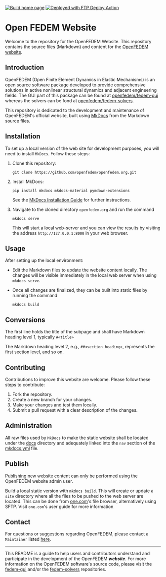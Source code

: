 [![Build home page](https://github.com/openfedem/openfedem.org/actions/workflows/build-website.yml/badge.svg)](https://github.com/openfedem/openfedem.org/actions/workflows/build-website.yml)
[<img alt="Deployed with FTP Deploy Action" src="https://img.shields.io/badge/Deployed With-FTP DEPLOY ACTION-%3CCOLOR%3E?style=for-the-badge&color=2b9348">](https://github.com/SamKirkland/FTP-Deploy-Action)

# Open FEDEM Website

Welcome to the repository for the OpenFEDEM Website.
This repository contains the source files (Markdown) and content
for the [OpenFEDEM website](https://openfedem.org/).

## Introduction

OpenFEDEM (Open Finite Element Dynamics in Elastic Mechanisms) is an open source software package
developed to provide comprehensive solutions in active nonlinear structural dynamics and adjacent engineering fields.
The GUI part of this package can be found at [openfedem/fedem-gui](https://github.com/openfedem/fedem-gui)
whereas the solvers can be fond at [openfedem/fedem-solvers](https://github.com/openfedem/fedem-solvers).

This repository is dedicated to the development and maintenance of OpenFEDEM's official website,
built using [MkDocs](https://www.mkdocs.org/) from the Markdown source files.

## Installation

To set up a local version of the web site for development purposes, you will need to install `MkDocs`.
Follow these steps:

1. Clone this repository:

       git clone https://github.com/openfedem/openfedem.org.git

2. Install MkDocs:

       pip install mkdocs mkdocs-material pymdown-extensions

   See the [MkDocs Installation Guide](https://www.mkdocs.org/#installation) for further instructions.

3. Navigate to the cloned directory `openfedem.org` and run the command

       mkdocs serve

   This will start a local web-server and you can view the results by visiting the address
   `http://127.0.0.1:8000` in your web browser.

## Usage

After setting up the local environment:

- Edit the Markdown files to update the website content locally.
  The changes will be visible immediately in the local web server when using `mkdocs serve`.

- Once all changes are finalized, they can be built into static files by running the command

      mkdocs build

## Conversions

The first line holds the title of the subpage and shall have Markdown heading level 1, typically `#<title>`

The Markdown heading level 2, e.g., `##<section heading>`, represents the first section level, and so on.

## Contributing

Contributions to improve this website are welcome. Please follow these steps to contribute:

1. Fork the repository.
2. Create a new branch for your changes.
3. Make your changes and test them locally.
4. Submit a pull request with a clear description of the changes.

## Administration

All raw files used by `MkDocs` to make the static website shall be located under the [docs](docs) directory
and adequately linked into the `nav` section of the [mkdocs.yml](mkdocs.yml) file.

## Publish

Publishing new website content can only be performed using the OpenFEDEM website admin user.

Build a local static version with `mkdocs build`.
This will create or update a `site` directory where all the files to be pushed to the web server are located.
This can be done from [one.com](https://www.one.com)'s file browser, alternatively using SFTP.
Visit `one.com`'s user guide for more information.

## Contact

For questions or suggestions regarding OpenFEDEM,
please contact a `Maintainer` listed [here](https://openfedem.org/developer_area).

---

This README is a guide to help users and contributors understand and participate in the development of the OpenFEDEM **_website_**.
For more information on the OpenFEDEM software's source code, please visit
the [fedem-gui](https://github.com/openfedem/fedem-gui) and/or
the [fedem-solvers](https://github.com/openfedem/fedem-solvers) repositories.

